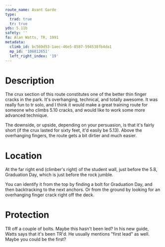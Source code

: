 ```yaml
---
route_name: Avant Garde
type:
  trad: true
  tr: true
yds: 5.11b
safety: ''
fa: Alan Watts, TR, 1991
metadata:
  climb_id: bc569d53-1aec-46e5-8587-594538fb4da1
  mp_id: '106812651'
  left_right_index: '19'
---
```

# Description
The crux section of this route constitutes one of the better thin finger cracks in the park.  It's overhanging, technical, and totally awesome.  It was really fun to tr solo, and I think it would make a great training route for someone who climbs 5.10 cracks, and would like to work some more advanced technique.

The downside, or upside, depending on your persuasion, is that it's fairly short (if the crux lasted for sixty feet, it'd easily be 5.13).  Above the overhanging fingers, the route gets a bit dirtier and much easier.

# Location
At the far right end (climber's right) of the student wall, just before the 5.8, Graduation Day, which is just before the rock jumble.

You can identify it from the top by finding a bolt for Graduation Day, and then backtracking to the next anchors.  Or from the ground by looking for an overhanging finger crack right off the deck.

# Protection
TR off a couple of bolts.  Maybe this hasn't been led?  In his new guide, Watts says that it's been TR'd.  He usually mentions "first lead" as well. Maybe you could be the first?
